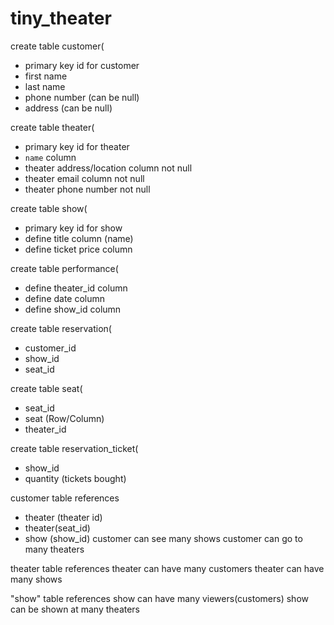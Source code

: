 # tiny_theater

create table customer(
- primary key id for customer
- first name
- last name
- phone number (can be null)
- address (can be null)


create table theater(
- primary key id for theater
- `name` column
- theater address/location column not null
- theater email column not null
- theater phone number not null

create table show(
- primary key id for show
- define title column (name)
- define ticket price column

create table performance(
- define theater_id column
- define date column
- define show_id column

create table reservation(
- customer_id
- show_id
- seat_id


create table seat(
- seat_id
- seat (Row/Column)
- theater_id

create table reservation_ticket(
- show_id
- quantity (tickets bought)



customer table references
- theater (theater id)
- theater(seat_id)
- show (show_id)
customer can see many shows
customer can go to many theaters


theater table references
theater can have many customers
theater can have many shows


"show" table references
show can have many viewers(customers)
show can be shown at many theaters
